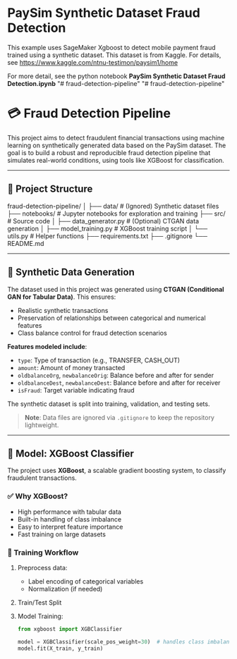 # PaySim Synthetic Dataset Fraud Detection
This example uses SageMaker Xgboost to detect mobile payment fraud trained using a synthetic dataset. This dataset is from Kaggle. For details, see https://www.kaggle.com/ntnu-testimon/paysim1/home

For more detail, see the python notebook **PaySim Synthetic Dataset Fraud Detection.ipynb**
"# fraud-detection-pipeline" 
"# fraud-detection-pipeline" 


# 💳 Fraud Detection Pipeline

This project aims to detect fraudulent financial transactions using machine learning on synthetically generated data based on the PaySim dataset. The goal is to build a robust and reproducible fraud detection pipeline that simulates real-world conditions, using tools like XGBoost for classification.

---

## 📁 Project Structure

fraud-detection-pipeline/
│
├── data/ # (Ignored) Synthetic dataset files
├── notebooks/ # Jupyter notebooks for exploration and training
├── src/ # Source code
│ ├── data_generator.py # (Optional) CTGAN data generation
│ ├── model_training.py # XGBoost training script
│ └── utils.py # Helper functions
├── requirements.txt
├── .gitignore
└── README.md


---

## 🧪 Synthetic Data Generation

The dataset used in this project was generated using **CTGAN (Conditional GAN for Tabular Data)**. This ensures:

- Realistic synthetic transactions
- Preservation of relationships between categorical and numerical features
- Class balance control for fraud detection scenarios

**Features modeled include**:
- `type`: Type of transaction (e.g., TRANSFER, CASH_OUT)
- `amount`: Amount of money transacted
- `oldbalanceOrg`, `newbalanceOrig`: Balance before and after for sender
- `oldbalanceDest`, `newbalanceDest`: Balance before and after for receiver
- `isFraud`: Target variable indicating fraud

The synthetic dataset is split into training, validation, and testing sets.

> **Note**: Data files are ignored via `.gitignore` to keep the repository lightweight.

---

## 🎯 Model: XGBoost Classifier

The project uses **XGBoost**, a scalable gradient boosting system, to classify fraudulent transactions.

### ✅ Why XGBoost?

- High performance with tabular data
- Built-in handling of class imbalance
- Easy to interpret feature importance
- Fast training on large datasets

### 🧠 Training Workflow

1. Preprocess data:
   - Label encoding of categorical variables
   - Normalization (if needed)

2. Train/Test Split

3. Model Training:
   ```python
   from xgboost import XGBClassifier

   model = XGBClassifier(scale_pos_weight=30)  # handles class imbalance
   model.fit(X_train, y_train)
